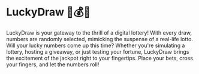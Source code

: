 # LuckyDraw 🎱💰🎉
LuckyDraw is your gateway to the thrill of a digital lottery! With every draw, numbers are randomly selected, mimicking the suspense of a real-life lotto. Will your lucky numbers come up this time? Whether you're simulating a lottery, hosting a giveaway, or just testing your fortune, LuckyDraw brings the excitement of the jackpot right to your fingertips. Place your bets, cross your fingers, and let the numbers roll!
